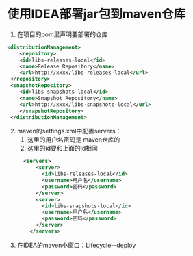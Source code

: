 # 使用IDEA部署jar包到maven仓库

1. 在项目的pom里声明要部署的仓库
  ```xml
  <distributionManagement>
      <repository>
      <id>libs-releases-local</id>
      <name>Release Repository</name>
      <url>http://xxxx/libs-releases-local</url>
   </repository>
   <snapshotRepository>
      <id>libs-snapshots-local</id>
      <name>Snapshot Repository</name>
      <url>http://xxxx/libs-snapshots-local</url>
      </snapshotRepository>
   </distributionManagement>
  ```

2. maven的settings.xml中配置servers：
    1. 这里的用户名密码是 maven仓库的
    2. 这里的id要和上面的id相同
    ```xml
      <servers>
          <server>    
            <id>libs-releases-local</id>    
            <username>用户名</username>
            <password>密码</password>  
          </server>  
          <server>    
            <id>libs-snapshots-local</id>    
            <username>用户名</username>
            <password>密码</password>  
          </server>    
        </servers>
    ```
3. 在IDEA的maven小窗口：Lifecycle--deploy


  
  
